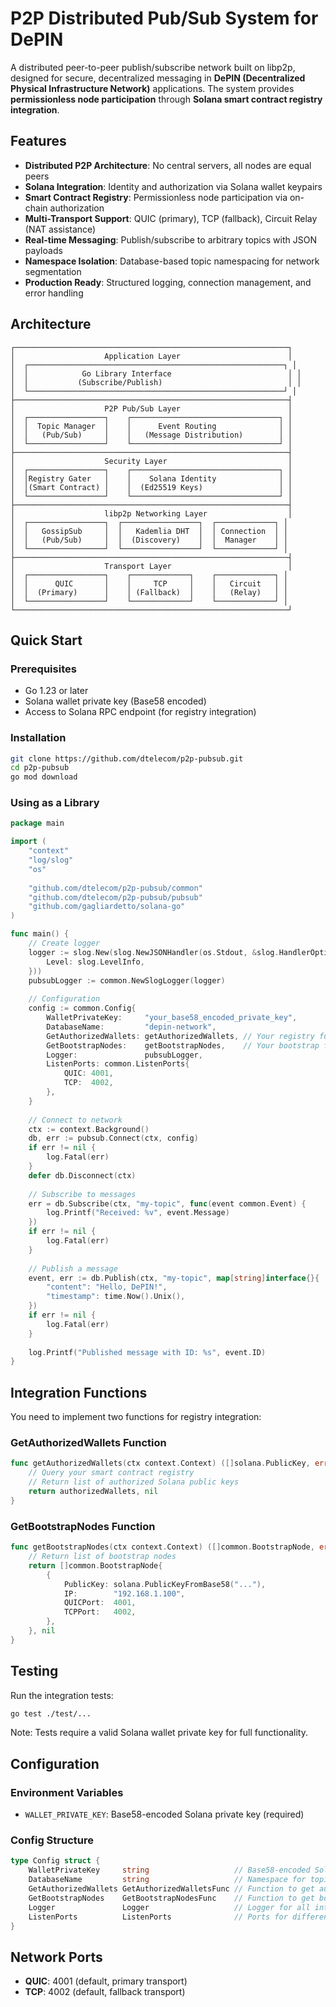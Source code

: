 # P2P Distributed Pub/Sub System for DePIN

A distributed peer-to-peer publish/subscribe network built on libp2p, designed for secure, decentralized messaging in **DePIN (Decentralized Physical Infrastructure Network)** applications. The system provides **permissionless node participation** through **Solana smart contract registry integration**.

## Features

- **Distributed P2P Architecture**: No central servers, all nodes are equal peers
- **Solana Integration**: Identity and authorization via Solana wallet keypairs
- **Smart Contract Registry**: Permissionless node participation via on-chain authorization
- **Multi-Transport Support**: QUIC (primary), TCP (fallback), Circuit Relay (NAT assistance)
- **Real-time Messaging**: Publish/subscribe to arbitrary topics with JSON payloads
- **Namespace Isolation**: Database-based topic namespacing for network segmentation
- **Production Ready**: Structured logging, connection management, and error handling

## Architecture

```
┌─────────────────────────────────────────────────────────────┐
│                    Application Layer                        │
│  ┌─────────────────────────────────────────────────────────┐ │
│  │            Go Library Interface                          │ │
│  │           (Subscribe/Publish)                            │ │
│  └─────────────────────────────────────────────────────────┘ │
├─────────────────────────────────────────────────────────────┤
│                    P2P Pub/Sub Layer                        │
│  ┌─────────────────┐    ┌─────────────────────────────────┐ │
│  │  Topic Manager  │    │      Event Routing              │ │
│  │   (Pub/Sub)     │    │   (Message Distribution)        │ │
│  └─────────────────┘    └─────────────────────────────────┘ │
├─────────────────────────────────────────────────────────────┤
│                    Security Layer                           │
│  ┌─────────────────┐    ┌─────────────────────────────────┐ │
│  │Registry Gater   │    │    Solana Identity              │ │
│  │(Smart Contract) │    │  (Ed25519 Keys)                 │ │
│  └─────────────────┘    └─────────────────────────────────┘ │
├─────────────────────────────────────────────────────────────┤
│                    libp2p Networking Layer                  │
│  ┌─────────────────┐  ┌─────────────────┐  ┌─────────────┐ │
│  │   GossipSub     │  │   Kademlia DHT  │  │ Connection  │ │
│  │   (Pub/Sub)     │  │  (Discovery)    │  │  Manager    │ │
│  └─────────────────┘  └─────────────────┘  └─────────────┘ │
├─────────────────────────────────────────────────────────────┤
│                    Transport Layer                          │
│  ┌─────────────────┐    ┌─────────────┐    ┌─────────────┐ │
│  │      QUIC       │    │     TCP     │    │   Circuit   │ │
│  │  (Primary)      │    │ (Fallback)  │    │   (Relay)   │ │
│  └─────────────────┘    └─────────────┘    └─────────────┘ │
└─────────────────────────────────────────────────────────────┘
```

## Quick Start

### Prerequisites

- Go 1.23 or later
- Solana wallet private key (Base58 encoded)
- Access to Solana RPC endpoint (for registry integration)

### Installation

```bash
git clone https://github.com/dtelecom/p2p-pubsub.git
cd p2p-pubsub
go mod download
```

### Using as a Library

```go
package main

import (
    "context"
    "log/slog"
    "os"
    
    "github.com/dtelecom/p2p-pubsub/common"
    "github.com/dtelecom/p2p-pubsub/pubsub"
    "github.com/gagliardetto/solana-go"
)

func main() {
    // Create logger
    logger := slog.New(slog.NewJSONHandler(os.Stdout, &slog.HandlerOptions{
        Level: slog.LevelInfo,
    }))
    pubsubLogger := common.NewSlogLogger(logger)
    
    // Configuration
    config := common.Config{
        WalletPrivateKey:     "your_base58_encoded_private_key",
        DatabaseName:         "depin-network",
        GetAuthorizedWallets: getAuthorizedWallets, // Your registry function
        GetBootstrapNodes:    getBootstrapNodes,    // Your bootstrap function
        Logger:               pubsubLogger,
        ListenPorts: common.ListenPorts{
            QUIC: 4001,
            TCP:  4002,
        },
    }
    
    // Connect to network
    ctx := context.Background()
    db, err := pubsub.Connect(ctx, config)
    if err != nil {
        log.Fatal(err)
    }
    defer db.Disconnect(ctx)
    
    // Subscribe to messages
    err = db.Subscribe(ctx, "my-topic", func(event common.Event) {
        log.Printf("Received: %v", event.Message)
    })
    if err != nil {
        log.Fatal(err)
    }
    
    // Publish a message
    event, err := db.Publish(ctx, "my-topic", map[string]interface{}{
        "content": "Hello, DePIN!",
        "timestamp": time.Now().Unix(),
    })
    if err != nil {
        log.Fatal(err)
    }
    
    log.Printf("Published message with ID: %s", event.ID)
}
```

## Integration Functions

You need to implement two functions for registry integration:

### GetAuthorizedWallets Function

```go
func getAuthorizedWallets(ctx context.Context) ([]solana.PublicKey, error) {
    // Query your smart contract registry
    // Return list of authorized Solana public keys
    return authorizedWallets, nil
}
```

### GetBootstrapNodes Function

```go
func getBootstrapNodes(ctx context.Context) ([]common.BootstrapNode, error) {
    // Return list of bootstrap nodes
    return []common.BootstrapNode{
        {
            PublicKey: solana.PublicKeyFromBase58("..."),
            IP:        "192.168.1.100",
            QUICPort:  4001,
            TCPPort:   4002,
        },
    }, nil
}
```

## Testing

Run the integration tests:

```bash
go test ./test/...
```

Note: Tests require a valid Solana wallet private key for full functionality.

## Configuration

### Environment Variables

- `WALLET_PRIVATE_KEY`: Base58-encoded Solana private key (required)

### Config Structure

```go
type Config struct {
    WalletPrivateKey     string                   // Base58-encoded Solana private key
    DatabaseName         string                   // Namespace for topics
    GetAuthorizedWallets GetAuthorizedWalletsFunc // Function to get authorized wallets
    GetBootstrapNodes    GetBootstrapNodesFunc    // Function to get bootstrap nodes
    Logger               Logger                   // Logger for all internal operations
    ListenPorts          ListenPorts              // Ports for different transports
}
```

## Network Ports

- **QUIC**: 4001 (default, primary transport)
- **TCP**: 4002 (default, fallback transport) 
